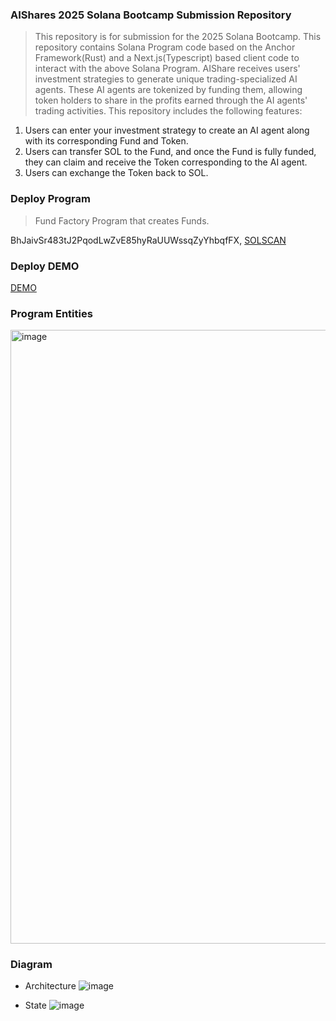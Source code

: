 ### AIShares 2025 Solana Bootcamp Submission Repository

> This repository is for submission for the 2025 Solana Bootcamp. This repository contains Solana Program code based on the Anchor Framework(Rust) and a Next.js(Typescript) based client code to interact with the above Solana Program. AIShare receives users' investment strategies to generate unique trading-specialized AI agents. These AI agents are tokenized by funding them, allowing token holders to share in the profits earned through the AI agents' trading activities. This repository includes the following features:

1. Users can enter your investment strategy to create an AI agent along with its corresponding Fund and Token.
2. Users can transfer SOL to the Fund, and once the Fund is fully funded, they can claim and receive the Token corresponding to the AI agent.
3. Users can exchange the Token back to SOL.

### Deploy Program
> Fund Factory Program that creates Funds.

BhJaivSr483tJ2PqodLwZvE85hyRaUUWssqZyYhbqfFX, [SOLSCAN](https://solscan.io/account/BhJaivSr483tJ2PqodLwZvE85hyRaUUWssqZyYhbqfFX?cluster=devnet)

### Deploy DEMO
[DEMO](https://ai-shares.vercel.app)

### Program Entities

<img width="982" alt="image" src="https://github.com/user-attachments/assets/3d2f6cb7-fa3b-4dab-86ea-4961baa3b579" />

### Diagram 
- Architecture
![image](https://github.com/user-attachments/assets/d1ea1bf2-9499-4298-b08d-436931c27501)

- State
![image](https://github.com/user-attachments/assets/d6c80f17-2e24-4a5c-8328-a6deaa9dda73)
